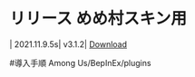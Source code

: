 # リリース めめ村スキン用
| 2021.11.9.5s| v3.1.2| [Download](https://github.com/hinakkyu/TheOtherHats/releases/download/v3.1.2/TheOtherRoles_V3.1.2.zip)

#導入手順
Among Us/BepInEx/plugins
